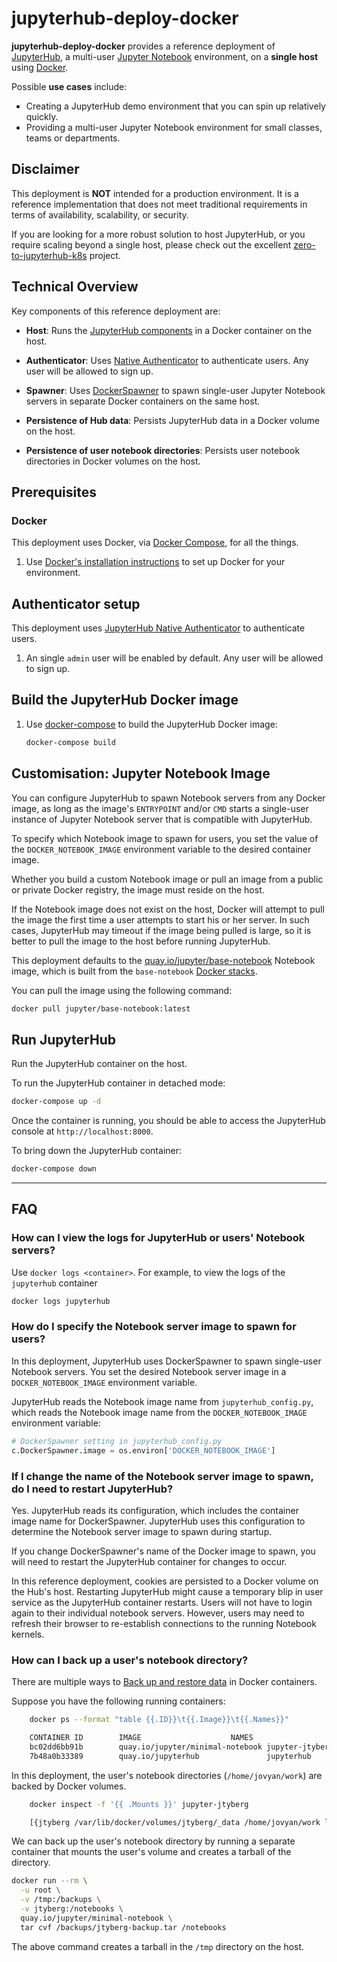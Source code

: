 # jupyterhub-deploy-docker

**jupyterhub-deploy-docker** provides a reference
deployment of [JupyterHub](https://github.com/jupyterhub/jupyterhub), a
multi-user [Jupyter Notebook](https://jupyter.org) environment, on a
**single host** using [Docker](https://docs.docker.com).

Possible **use cases** include:

- Creating a JupyterHub demo environment that you can spin up relatively
  quickly.
- Providing a multi-user Jupyter Notebook environment for small classes,
  teams or departments.

## Disclaimer

This deployment is **NOT** intended for a production environment.
It is a reference implementation that does not meet traditional
requirements in terms of availability, scalability, or security.

If you are looking for a more robust solution to host JupyterHub, or
you require scaling beyond a single host, please check out the
excellent [zero-to-jupyterhub-k8s](https://github.com/jupyterhub/zero-to-jupyterhub-k8s)
project.

## Technical Overview

Key components of this reference deployment are:

- **Host**: Runs the [JupyterHub components](https://jupyterhub.readthedocs.io/en/stable/reference/technical-overview.html)
  in a Docker container on the host.

- **Authenticator**: Uses [Native Authenticator](https://github.com/jupyterhub/nativeauthenticator) to authenticate users.
  Any user will be allowed to sign up.

- **Spawner**: Uses [DockerSpawner](https://github.com/jupyterhub/dockerspawner)
  to spawn single-user Jupyter Notebook servers in separate Docker
  containers on the same host.

- **Persistence of Hub data**: Persists JupyterHub data in a Docker
  volume on the host.

- **Persistence of user notebook directories**: Persists user notebook
  directories in Docker volumes on the host.

## Prerequisites

### Docker

This deployment uses Docker, via [Docker Compose](https://docs.docker.com/compose/), for all the things.

1. Use [Docker's installation instructions](https://docs.docker.com/engine/install/)
   to set up Docker for your environment.

## Authenticator setup

This deployment uses [JupyterHub Native Authenticator](https://native-authenticator.readthedocs.io/en/latest/) to authenticate users.

1. An single `admin` user will be enabled by default. Any user will be allowed to sign up.

## Build the JupyterHub Docker image

1. Use [docker-compose](https://docs.docker.com/compose/reference/) to build
   the JupyterHub Docker image:

   ```bash
   docker-compose build
   ```

## Customisation: Jupyter Notebook Image

You can configure JupyterHub to spawn Notebook servers from any Docker image, as
long as the image's `ENTRYPOINT` and/or `CMD` starts a single-user instance of
Jupyter Notebook server that is compatible with JupyterHub.

To specify which Notebook image to spawn for users, you set the value of the
`DOCKER_NOTEBOOK_IMAGE` environment variable to the desired container image.

Whether you build a custom Notebook image or pull an image from a public or
private Docker registry, the image must reside on the host.

If the Notebook image does not exist on the host, Docker will attempt to pull the
image the first time a user attempts to start his or her server. In such cases,
JupyterHub may timeout if the image being pulled is large, so it is better to
pull the image to the host before running JupyterHub.

This deployment defaults to the
[quay.io/jupyter/base-notebook](https://quay.io/repository/jupyter/base-notebook)
Notebook image, which is built from the `base-notebook`
[Docker stacks](https://github.com/jupyter/docker-stacks).

You can pull the image using the following command:

```bash
docker pull jupyter/base-notebook:latest
```

## Run JupyterHub

Run the JupyterHub container on the host.

To run the JupyterHub container in detached mode:

```bash
docker-compose up -d
```

Once the container is running, you should be able to access the JupyterHub console at `http://localhost:8000`.

To bring down the JupyterHub container:

```bash
docker-compose down
```

---

## FAQ

### How can I view the logs for JupyterHub or users' Notebook servers?

Use `docker logs <container>`. For example, to view the logs of the `jupyterhub` container

```bash
docker logs jupyterhub
```

### How do I specify the Notebook server image to spawn for users?

In this deployment, JupyterHub uses DockerSpawner to spawn single-user
Notebook servers. You set the desired Notebook server image in a
`DOCKER_NOTEBOOK_IMAGE` environment variable.

JupyterHub reads the Notebook image name from `jupyterhub_config.py`, which
reads the Notebook image name from the `DOCKER_NOTEBOOK_IMAGE` environment
variable:

```python
# DockerSpawner setting in jupyterhub_config.py
c.DockerSpawner.image = os.environ['DOCKER_NOTEBOOK_IMAGE']
```

### If I change the name of the Notebook server image to spawn, do I need to restart JupyterHub?

Yes. JupyterHub reads its configuration, which includes the container image
name for DockerSpawner. JupyterHub uses this configuration to determine the
Notebook server image to spawn during startup.

If you change DockerSpawner's name of the Docker image to spawn, you will
need to restart the JupyterHub container for changes to occur.

In this reference deployment, cookies are persisted to a Docker volume on the
Hub's host. Restarting JupyterHub might cause a temporary blip in user
service as the JupyterHub container restarts. Users will not have to login
again to their individual notebook servers. However, users may need to
refresh their browser to re-establish connections to the running Notebook
kernels.

### How can I back up a user's notebook directory?

There are multiple ways to [Back up and restore data](https://docs.docker.com/desktop/backup-and-restore/) in Docker containers.

Suppose you have the following running containers:

```bash
    docker ps --format "table {{.ID}}\t{{.Image}}\t{{.Names}}"

    CONTAINER ID        IMAGE                    NAMES
    bc02dd6bb91b        quay.io/jupyter/minimal-notebook jupyter-jtyberg
    7b48a0b33389        quay.io/jupyterhub               jupyterhub
```

In this deployment, the user's notebook directories (`/home/jovyan/work`) are backed by Docker volumes.

```bash
    docker inspect -f '{{ .Mounts }}' jupyter-jtyberg

    [{jtyberg /var/lib/docker/volumes/jtyberg/_data /home/jovyan/work local rw true rprivate}]
```

We can back up the user's notebook directory by running a separate container that mounts the user's volume and creates a tarball of the directory.

```bash
docker run --rm \
  -u root \
  -v /tmp:/backups \
  -v jtyberg:/notebooks \
  quay.io/jupyter/minimal-notebook \
  tar cvf /backups/jtyberg-backup.tar /notebooks
```

The above command creates a tarball in the `/tmp` directory on the host.
